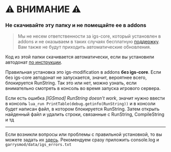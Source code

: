 # ⚠️ ВНИМАНИЕ ⚠️

### Не скачивайте эту папку и не помещайте ее в addons

> Мы не несем ответственности за igs-core, который установлен в addons и не оказываем в таких случаях бесплатную [поддержку](https://gm-donate.ru/support). Вам также не будут приходить автоматические обновления.

Код из этой папки скачивается автоматически, если вы установили автодонат [по инструкции](https://gm-donate.ru/instructions).

Правильная установка это igs-modification в addons **без igs-core**. Если без igs-core автодонат не запускается, значит, вероятнее всего, блокируется RunString. Так это или нет, можно узнать, если внимательно смотреть в консоль во время запуска игрового сервера.

Если есть ошибка _[IGSmod] RunString doesn’t work_, значит нужно ввести в консоль `lua_run PrintTable(debug.getinfo(RunString))` и в консоли будет написан файл, в котором блокируется RunString. Затем открыть найденный файл и удалить строки, связанные с RunString, CompileString и тд

---

Если возникли вопросы или проблемы с правильной установкой, то вы можете задать их [здесь](https://forum.gm-donate.ru/c/support/troubleshooting/15). Рекомендуем сразу приложить console.log и `garrysmod/data/igs_errors.txt`
